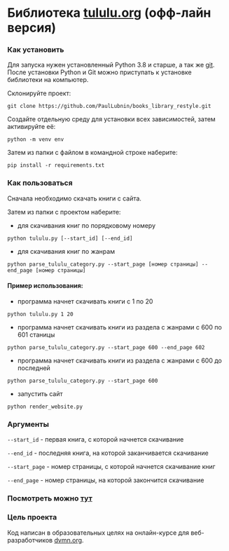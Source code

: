 # Библиотека [tululu.org](https://tululu.org/) (офф-лайн версия)

### Как установить
Для запуска нужен установленный Python 3.8 и старше, а так же [git](https://git-scm.com/downloads).
После установки Python и Git можно приступать к установке библиотеки на компьютер.

Склонируйте проект:
```
git clone https://github.com/PaulLubnin/books_library_restyle.git
```
Создайте отдельную среду для установки всех зависимостей, затем активируйте её:
```
python -m venv env
```
Затем из папки с файлом в командной строке наберите: 
```
pip install -r requirements.txt
```

### Как пользоваться
Сначала необходимо скачать книги с сайта.

Затем из папки с проектом наберите:
- для скачивания книг по порядковому номеру
```
python tululu.py [--start_id] [--end_id]
```
- для скачивания книг по жанрам
```
python parse_tululu_category.py --start_page [номер страницы] --end_page [номер страницы]
```

#### Пример использования:
- программа начнет скачивать книги с 1 по 20
```
python tululu.py 1 20
```
- программа начнет скачивать книги из раздела с жанрами с 600 по 601 станицы
```
python parse_tululu_category.py --start_page 600 --end_page 602
```
- программа начнет скачивать книги из раздела с жанрами с 600 до последней
```
python parse_tululu_category.py --start_page 600
```
- запустить сайт
```
python render_website.py
```

### Аргументы
`--start_id` - первая книга, с которой начнется скачивание

`--end_id` - последняя книга, на которой заканчивается скачивание

`--start_page` - номер страницы, с которой начнется скачивание книг

`--end_page` - номер страницы, на которой закончится скачивание

### Посмотреть можно [тут](https://paullubnin.github.io/books_library_restyle/pages/index1.html)

### Цель проекта
Код написан в образовательных целях на онлайн-курсе для веб-разработчиков [dvmn.org](https://dvmn.org/).
